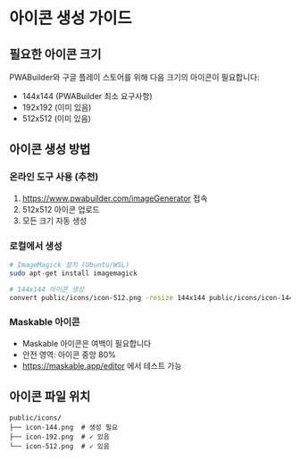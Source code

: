 # 아이콘 생성 가이드

## 필요한 아이콘 크기

PWABuilder와 구글 플레이 스토어를 위해 다음 크기의 아이콘이 필요합니다:

- 144x144 (PWABuilder 최소 요구사항)
- 192x192 (이미 있음)
- 512x512 (이미 있음)

## 아이콘 생성 방법

### 온라인 도구 사용 (추천)
1. https://www.pwabuilder.com/imageGenerator 접속
2. 512x512 아이콘 업로드
3. 모든 크기 자동 생성

### 로컬에서 생성
```bash
# ImageMagick 설치 (Ubuntu/WSL)
sudo apt-get install imagemagick

# 144x144 아이콘 생성
convert public/icons/icon-512.png -resize 144x144 public/icons/icon-144.png
```

### Maskable 아이콘
- Maskable 아이콘은 여백이 필요합니다
- 안전 영역: 아이콘 중앙 80%
- https://maskable.app/editor 에서 테스트 가능

## 아이콘 파일 위치
```
public/icons/
├── icon-144.png  # 생성 필요
├── icon-192.png  # ✓ 있음
└── icon-512.png  # ✓ 있음
```